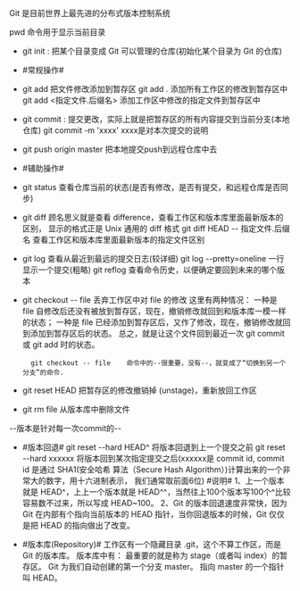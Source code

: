   Git 是目前世界上最先进的分布式版本控制系统

  pwd  命令用于显示当前目录

- git init :    把某个目录变成 Git 可以管理的仓库(初始化某个目录为 Git 的仓库)

-   #常规操作#
- git add <file>    把文件修改添加到暂存区
    git add .   添加所有工作区的修改到暂存区中
    git add <指定文件.后缀名>   添加工作区中修改的指定文件到暂存区中

- git commit :  提交更改，实际上就是把暂存区的所有内容提交到当前分支(本地仓库)
    git commit -m 'xxxx'    xxxx是对本次提交的说明

- git push origin master    把本地提交push到远程仓库中去

-   #辅助操作#
- git status    查看仓库当前的状态(是否有修改，是否有提交，和远程仓库是否同步)

- git diff  顾名思义就是查看 difference，查看工作区和版本库里面最新版本的区别，
            显示的格式正是 Unix 通用的 diff 格式
    git diff HEAD -- 指定文件.后缀名    查看工作区和版本库里面最新版本的指定文件区别

- git log   查看从最近到最远的提交日志(较详细)
    git log --pretty=oneline    一行显示一个提交(粗略)
    git reflog  查看命令历史，以便确定要回到未来的哪个版本

- git checkout -- file  丢弃工作区中对 file 的修改
        这里有两种情况：
        一种是 file 自修改后还没有被放到暂存区，现在，撤销修改就回到和版本库一模一样的状态；
        一种是 file 已经添加到暂存区后，又作了修改，现在，撤销修改就回到添加到暂存区后的状态。
        总之，就是让这个文件回到最近一次 git commit 或 git add 时的状态。
        
        git checkout -- file    命令中的--很重要，没有--，就变成了“切换到另一个分支”的命令.

- git reset HEAD <file>    把暂存区的修改撤销掉 (unstage)，重新放回工作区

- git rm file    从版本库中删除文件


 --版本是针对每一次commit的--
-   #版本回退# 
    git reset --hard HEAD^  将版本回退到上一个提交之前
        git reset --hard xxxxxx   将版本回到某次指定提交之后(xxxxxx是 commit id, commit id 是通过 SHA1(安全哈希                           算法（Secure Hash Algorithm）)计算出来的一个非常大的数字，用十六进制表示，                           我们通常取前面6位)
        #说明#
        1、上一个版本就是 HEAD^，上上一个版本就是 HEAD^^，当然往上100个版本写100个^比较容易数不过来，所以写成    HEAD~100。
        2、Git 的版本回退速度非常快，因为 Git 在内部有个指向当前版本的 HEAD 指针，当你回退版本的时候，Git 仅仅是把 HEAD 的指向做出了改变。

-   #版本库(Repository)#
    工作区有一个隐藏目录 .git，这个不算工作区，而是 Git 的版本库。
    版本库中有：
               最重要的就是称为 stage（或者叫 index）的暂存区。
               Git 为我们自动创建的第一个分支 master。
               指向 master 的一个指针叫 HEAD。
